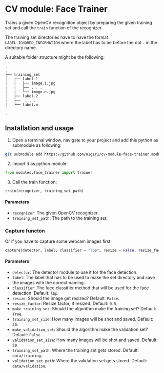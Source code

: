 # CV module: Face Trainer

Trains a given OpenCV recognition object by preparing the given training set and call the `train` function of the recognizer.

The training set directories have to have the format `LABEL.IGNORED_INFORMATION` where the label has to be before the dot `.` in the directory name.

A suitable folder structure might be the following:

```
.
.
├── training_set
|   ├── label.1
|   |   ├── image.1.jpg
|   |   ├── . . .
|   |   └── image.n.jpg
|   ├── label.2
|   ├──  . . .
|   └── label.n
.
.
```

## Installation and usage

1. Open a terminal window, navigate to your project and add this python as submodule as following:

```bash
git submodule add https://github.com/n1g1r1/cv-module-face-trainer modules/face_trainer
```

2. Import it as python module:

```python
from modules.face_trainer import trainer
```

3. Call the train function:

```python
train(recognizer, training_set_path)
```

#### Parameters

- `recognizer`: The given OpenCV recognizer.
- `training_set_path`: The path to the training set.

### Capture functon

Or if you have to capture some webcam images first:

```python
capture(detector, label, classifier = "lbp", resize = False, resize_factor = 0.5, make_training_set = True, training_set_size = 20, make_validation_set = False, validation_set_size = 20, training_set_path = 'data/training', validation_set_path = 'data/validation')
```

#### Parameters

- `detector`: The detector module to use it for the face detection.
- `label`: The label that has to be used to make the set directory and save the images with the correct naming.
- `classifier`: The face classifier method that will be used for the face detection. Default: `lbp`.
- `resize`: Should the image get resized? Default: `False`.
- `resize_factor`: Resize factor, if resized. Default: `0.5`.
- `make_training_set`: Should the algorithm make the training set? Default: `True`.
- `training_set_size`: How many images will be shot and saved. Default: `20`.
- `make_validation_set`: Should the algorithm make the validation set? Default: `False`.
- `validation_set_size`: How many images will be shot and saved. Default: `20`
- `training_set_path`: Where the training set gets stored. Default: `data/training`.
- `validation_set_path`: Where the validation set gets stored. Default: `data/validation`.
